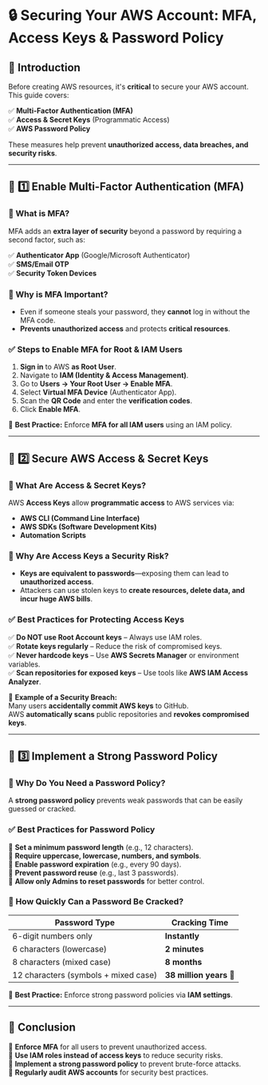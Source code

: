 # 🔒 Securing Your AWS Account: MFA, Access Keys & Password Policy

## 🎉 Introduction
Before creating AWS resources, it's **critical** to secure your AWS account.  
This guide covers:

✅ **Multi-Factor Authentication (MFA)**  
✅ **Access & Secret Keys** (Programmatic Access)  
✅ **AWS Password Policy**  

These measures help prevent **unauthorized access, data breaches, and security risks**.

---

## 📌 1️⃣ Enable Multi-Factor Authentication (MFA)
### 🔹 What is MFA?
MFA adds an **extra layer of security** beyond a password by requiring a second factor, such as:

✅ **Authenticator App** (Google/Microsoft Authenticator)  
✅ **SMS/Email OTP**  
✅ **Security Token Devices**  

### 🔹 Why is MFA Important?
- Even if someone steals your password, they **cannot** log in without the MFA code.  
- **Prevents unauthorized access** and protects **critical resources**.  

### ✅ **Steps to Enable MFA for Root & IAM Users**
1. **Sign in** to AWS **as Root User**.
2. Navigate to **IAM (Identity & Access Management)**.
3. Go to **Users → Your Root User → Enable MFA**.
4. Select **Virtual MFA Device** (Authenticator App).
5. Scan the **QR Code** and enter the **verification codes**.
6. Click **Enable MFA**.

📌 **Best Practice:** Enforce **MFA for all IAM users** using an IAM policy.

---

## 📌 2️⃣ Secure AWS Access & Secret Keys
### 🔹 What Are Access & Secret Keys?
AWS **Access Keys** allow **programmatic access** to AWS services via:
- **AWS CLI (Command Line Interface)**
- **AWS SDKs (Software Development Kits)**
- **Automation Scripts**

### 🔹 Why Are Access Keys a Security Risk?
- **Keys are equivalent to passwords**—exposing them can lead to **unauthorized access**.
- Attackers can use stolen keys to **create resources, delete data, and incur huge AWS bills**.

### ✅ **Best Practices for Protecting Access Keys**
✅ **Do NOT use Root Account keys** – Always use IAM roles.  
✅ **Rotate keys regularly** – Reduce the risk of compromised keys.  
✅ **Never hardcode keys** – Use **AWS Secrets Manager** or environment variables.  
✅ **Scan repositories for exposed keys** – Use tools like **AWS IAM Access Analyzer**.  

📌 **Example of a Security Breach:**  
Many users **accidentally commit AWS keys** to GitHub.  
AWS **automatically scans** public repositories and **revokes compromised keys**.

---

## 📌 3️⃣ Implement a Strong Password Policy
### 🔹 Why Do You Need a Password Policy?
A **strong password policy** prevents weak passwords that can be easily guessed or cracked.

### ✅ **Best Practices for Password Policy**
🔹 **Set a minimum password length** (e.g., 12 characters).  
🔹 **Require uppercase, lowercase, numbers, and symbols**.  
🔹 **Enable password expiration** (e.g., every 90 days).  
🔹 **Prevent password reuse** (e.g., last 3 passwords).  
🔹 **Allow only Admins to reset passwords** for better control.  

### 🔹 How Quickly Can a Password Be Cracked?
| Password Type | Cracking Time |
|--------------|--------------|
| 6-digit numbers only | **Instantly** |
| 6 characters (lowercase) | **2 minutes** |
| 8 characters (mixed case) | **8 months** |
| 12 characters (symbols + mixed case) | **38 million years** 🚀 |

📌 **Best Practice:** Enforce strong password policies via **IAM settings**.

---

## 🎯 Conclusion
🔹 **Enforce MFA** for all users to prevent unauthorized access.  
🔹 **Use IAM roles instead of access keys** to reduce security risks.  
🔹 **Implement a strong password policy** to prevent brute-force attacks.  
🔹 **Regularly audit AWS accounts** for security best practices.  

